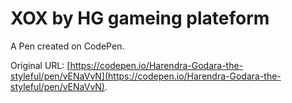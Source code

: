 # XOX by HG gameing plateform 

A Pen created on CodePen.

Original URL: [https://codepen.io/Harendra-Godara-the-styleful/pen/vENaVvN](https://codepen.io/Harendra-Godara-the-styleful/pen/vENaVvN).

